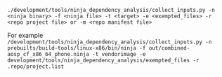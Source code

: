 
`./development/tools/ninja_dependency_analysis/collect_inputs.py -n <ninja binary> -f <ninja file> -t <target> -e <exempted_files> -r <repo project file> or -m <repo manifest file>`

For example
`/development/tools/ninja_dependency_analysis/collect_inputs.py -n prebuilts/build-tools/linux-x86/bin/ninja -f out/combined-aosp_cf_x86_64_phone.ninja -t vendorimage -e development/tools/ninja_dependency_analysis/exempted_files -r .repo/project.list`